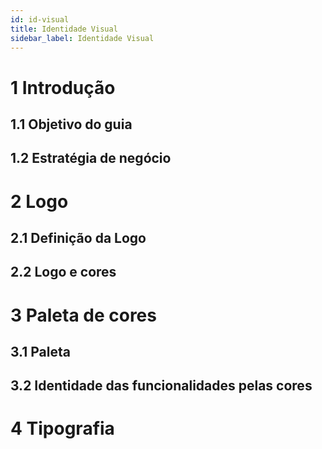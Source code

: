 ```yaml
---
id: id-visual
title: Identidade Visual
sidebar_label: Identidade Visual
---
```


# 1 Introdução
## 1.1 Objetivo do guia
## 1.2 Estratégia de negócio

# 2 Logo
## 2.1 Definição da Logo
## 2.2 Logo e cores

# 3 Paleta de cores
## 3.1 Paleta
## 3.2 Identidade das funcionalidades pelas cores

# 4 Tipografia